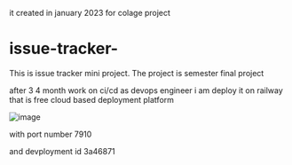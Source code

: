 it created in january 2023 for colage project
# issue-tracker-
This is issue tracker mini project. The project is semester final project

after 3 4 month work on ci/cd as devops engineer i am deploy it on railway that is free cloud based deployment platform

![image](https://user-images.githubusercontent.com/113242832/230711788-3fa540b9-9c9e-4140-aa9b-4678005666c9.png)

with port number 7910

and devployment id 3a46871

